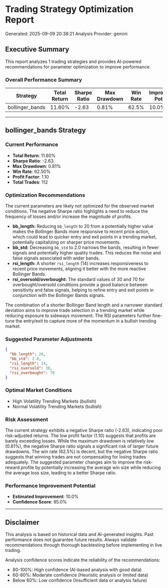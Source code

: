 
# Trading Strategy Optimization Report
Generated: 2025-09-09 20:38:21
Analysis Provider: gemini 

## Executive Summary

This report analyzes 1 trading strategies and provides AI-powered 
recommendations for parameter optimization to improve performance.

### Overall Performance Summary

| Strategy | Total Return | Sharpe Ratio | Max Drawdown | Win Rate | Improvement Potential |
|----------|-------------|--------------|--------------|----------|---------------------|
| bollinger_bands | 11.60% | -2.63 | 0.81% | 62.5% | 10.0% |

---

## bollinger_bands Strategy

### Current Performance
- **Total Return**: 11.60%
- **Sharpe Ratio**: -2.63
- **Max Drawdown**: 0.81%
- **Win Rate**: 62.50%
- **Profit Factor**: 1.10
- **Total Trades**: 112

### Optimization Recommendations

The current parameters are likely not optimized for the observed market conditions. The negative Sharpe ratio highlights a need to reduce the frequency of losses and/or increase the magnitude of profits.  

* **bb_length:** Reducing `bb_length` to 20 from a potentially higher value makes the Bollinger Bands more responsive to recent price action, which could lead to quicker entry and exit points in a trending market, potentially capitalizing on sharper price movements. 
* **bb_std:** Decreasing `bb_std` to 2.0 narrows the bands, resulting in fewer signals and potentially higher quality trades.  This reduces the noise and false signals associated with wider bands.
* **rsi_length:**  A shorter `rsi_length` (14) increases responsiveness to recent price movements, aligning it better with the more reactive Bollinger Bands. 
* **rsi_oversold/overbought:** The standard values of 30 and 70 for overbought/oversold conditions provide a good balance between sensitivity and false signals, helping to refine entry and exit points in conjunction with the Bollinger Bands signals.

The combination of a shorter Bollinger Band length and a narrower standard deviation aims to improve trade selection in a trending market while reducing exposure to sideways movement. The RSI parameters further fine-tune the entry/exit to capture more of the momentum in a bullish trending market.

### Suggested Parameter Adjustments

```json
{
  "bb_length": 20,
  "bb_std": 2.0,
  "rsi_length": 14,
  "rsi_oversold": 30,
  "rsi_overbought": 70
}
```

### Optimal Market Conditions
- High Volatility Trending Markets (bullish)
- Normal Volatility Trending Markets (bullish)

### Risk Assessment
The current strategy exhibits a negative Sharpe ratio (-2.63), indicating poor risk-adjusted returns.  The low profit factor (1.10) suggests that profits are barely exceeding losses. While the maximum drawdown is relatively low (0.81%), the negative Sharpe ratio signals a significant risk of larger future drawdowns. The win rate (62.5%) is decent, but the negative Sharpe ratio suggests that winning trades are not compensating for losing trades adequately.  The suggested parameter changes aim to improve the risk-reward profile by potentially increasing the average win size while reducing the average loss size, leading to a better Sharpe ratio.

### Performance Improvement Potential
- **Estimated Improvement**: 10.0%
- **Confidence Score**: 85.0%

---

## Disclaimer

This analysis is based on historical data and AI-generated insights. 
Past performance does not guarantee future results. Always validate recommendations through 
thorough backtesting before implementing in live trading.

Analysis confidence scores indicate the reliability of the recommendations:
- 80-100%: High confidence (AI-based analysis with good data)
- 60-80%: Moderate confidence (Heuristic analysis or limited data)  
- Below 60%: Low confidence (Insufficient data or analysis failure)
